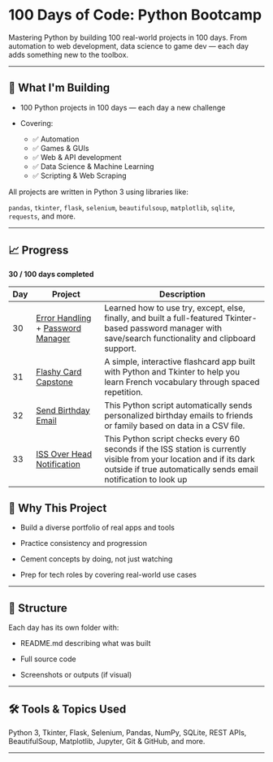 # 100 Days of Code: Python Bootcamp
Mastering Python by building 100 real-world projects in 100 days. From automation to web development, data science to game dev — each day adds something new to the toolbox.

-------------
## 🚀 What I'm Building
- 100 Python projects in 100 days — each day a new challenge

- Covering:
  - ✅ Automation
  - ✅ Games & GUIs
  - ✅ Web & API development
  - ✅ Data Science & Machine Learning
  - ✅ Scripting & Web Scraping

All projects are written in Python 3 using libraries like:

```pandas```, ```tkinter```, ```flask```, ```selenium```, ```beautifulsoup```, ```matplotlib```, ```sqlite```, ```requests```, and more.

-----------
## 📈 Progress
**30 / 100 days completed**

| **Day**	 | **Project**	                                                                                     | **Description**                                                                                                                                                                         |
|----|--------------------------------------------------------------------------------------------------|-----------------------------------------------------------------------------------------------------------------------------------------------------------------------------------------|
| 30 | [Error Handling](day-30/README.md) + [Password Manager](day-29-password-manager-start/README.md) | Learned how to use try, except, else, finally, and built a full-featured Tkinter-based password manager with save/search functionality and clipboard support.                           |
| 31 | [Flashy Card Capstone](day-31-flash-card-project-start/README.md)                                | A simple, interactive flashcard app built with Python and Tkinter to help you learn French vocabulary through spaced repetition.                                                        |
| 32 | [Send Birthday Email](day-32-birthday-wisher-extrahard/README.md)                                | This Python script automatically sends personalized birthday emails to friends or family based on data in a CSV file.                                                                   |
| 33 | [ISS Over Head Notification](day-33-issoverhead-start/README.md)                                 | This Python script checks every 60 seconds if the ISS station is currently visible from your location and if its dark outside if true automatically sends email notification to look up |

## 🧠 Why This Project
- Build a diverse portfolio of real apps and tools

- Practice consistency and progression

- Cement concepts by doing, not just watching

- Prep for tech roles by covering real-world use cases

------------
## 📁 Structure
Each day has its own folder with:

- README.md describing what was built

- Full source code

- Screenshots or outputs (if visual)

--------------
## 🛠️ Tools & Topics Used
Python 3, Tkinter, Flask, Selenium, Pandas, NumPy, SQLite, REST APIs, BeautifulSoup, Matplotlib, Jupyter, Git & GitHub, and more.

------------

